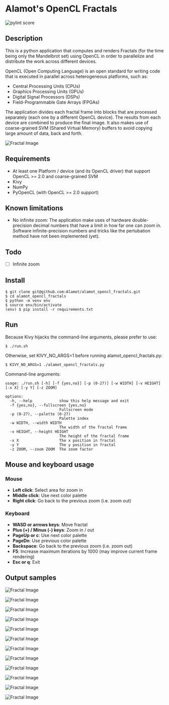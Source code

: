 # Alamot's OpenCL Fractals

![pylint score](https://raw.githubusercontent.com/Alamot/alamot_opencl_fractals/master/pylint.svg)


## Description

This is a python application that computes and renders Fractals (for the time being only the Mandelbrot set) using OpenCL in order to parallelize and distribute the work across different devices.

OpenCL (Open Computing Language) is an open standard for writing code that is executed in parallel across heterogeneous platforms, such as:

- Central Processing Units (CPUs)
- Graphics Processing Units (GPUs)
- Digital Signal Processors (DSPs)
- Field-Programmable Gate Arrays (FPGAs)

The application divides each fractal frame into blocks that are processed separately (each one by a different OpenCL device). The results from each device are combined to produce the final image. It also makes use of coarse-grained SVM (Shared Virtual Memory) buffers to avoid copying large amount of data, back and forth.

![Fractal Image](https://raw.githubusercontent.com/Alamot/alamot_opencl_fractals/master/images/image_blocks.jpg)


## Requirements

- At least one Platform / device (and its OpenCL driver) that support OpenCL >= 2.0 and coarse-grained SVM 
- Kivy
- NumPy
- PyOpenCL (with OpenCL >= 2.0 support)


## Known limitations

- No infinite zoom: The application make uses of hardware double-precision decimal numbers that have a limit in how far one can zoom in. Software infinite-precision numbers and tricks like the pertubation method have not been implemented (yet).


## Todo

- [ ] Infinite zoom


## Install 

```
$ git clone git@github.com:Alamot/alamot_opencl_fractals.git
$ cd alamot_opencl_fractals
$ python -m venv env
$ source env/bin/activate
(env) $ pip install -r requirements.txt
```


## Run

Because Kivy hijacks the command-line arguments, please prefer to use:

```
$ ./run.sh
```

Otherwise, set KIVY_NO_ARGS=1 before running alamot_opencl_fractals.py:
``` 
$ KIVY_NO_ARGS=1 ./alamot_opencl_fractals.py 
```

Command-line arguments:
```
usage: ./run.sh [-h] [-f {yes,no}] [-p (0-27)] [-w WIDTH] [-v HEIGHT] [-x X] [-y Y] [-z ZOOM]

options:
  -h, --help            show this help message and exit
  -f {yes,no}, --fullscreen {yes,no}
                        Fullscreen mode
  -p (0-27), --palette (0-27)
                        Palette index
  -w WIDTH, --width WIDTH
                        The width of the fractal frame
  -v HEIGHT, --height HEIGHT
                        The height of the fractal frame
  -x X                  The x position in fractal
  -y Y                  The y position in fractal
  -z ZOOM, --zoom ZOOM  The zoom factor
```


## Mouse and keyboard usage

### Mouse 
- **Left click**: Select area for zoom in
- **Middle click**: Use next color palette
- **Right click**: Go back to the previous zoom (i.e. zoom out)

### Keyboard
- **WASD or arrows keys**: Move fractal
- **Plus (+) / Minus (-) keys**: Zoom in / out
- **PageUp or c**: Use next color palette
- **PageDn**: Use previous color palette
- **Backspace**: Go back to the previous zoom (i.e. zoom out) 
- **F5**: Increase maximum iterations by 1000 (may improve current frame rendering)
- **Esc or q**: Exit


## Output samples

![Fractal Image](https://raw.githubusercontent.com/Alamot/alamot_opencl_fractals/master/images/03Oct2023_161526.jpg)

![Fractal Image](https://raw.githubusercontent.com/Alamot/alamot_opencl_fractals/master/images/04Oct2023_234628.jpg)

![Fractal Image](https://raw.githubusercontent.com/Alamot/alamot_opencl_fractals/master/images/05Oct2023_005743.jpg)

![Fractal Image](https://raw.githubusercontent.com/Alamot/alamot_opencl_fractals/master/images/05Oct2023_012333.jpg)

![Fractal Image](https://raw.githubusercontent.com/Alamot/alamot_opencl_fractals/master/images/05Oct2023_151040.jpg)

![Fractal Image](https://raw.githubusercontent.com/Alamot/alamot_opencl_fractals/master/images/05Oct2023_013526.jpg)

![Fractal Image](https://raw.githubusercontent.com/Alamot/alamot_opencl_fractals/master/images/05Oct2023_151506.jpg)

![Fractal Image](https://raw.githubusercontent.com/Alamot/alamot_opencl_fractals/master/images/04Oct2023_100907.jpg)

![Fractal Image](https://raw.githubusercontent.com/Alamot/alamot_opencl_fractals/master/images/04Oct2023_235654.jpg)

![Fractal Image](https://raw.githubusercontent.com/Alamot/alamot_opencl_fractals/master/images/05Oct2023_011818.jpg)

![Fractal Image](https://raw.githubusercontent.com/Alamot/alamot_opencl_fractals/master/images/05Oct2023_012428.jpg)

![Fractal Image](https://raw.githubusercontent.com/Alamot/alamot_opencl_fractals/master/images/05Oct2023_191423.jpg)
